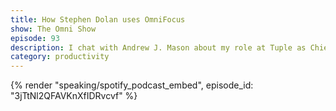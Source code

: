 ```yaml
---
title: How Stephen Dolan uses OmniFocus
show: The Omni Show
episode: 93
description: I chat with Andrew J. Mason about my role at Tuple as Chief of Staff, and how I use OmniFocus and Getting Things Done to be effective and stay stress-free.
category: productivity
---
```


{% render "speaking/spotify_podcast_embed", episode_id: "3jTtNl2QFAVKnXfIDRvcvf" %}
